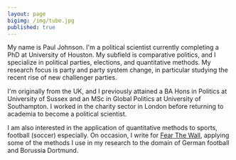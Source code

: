 ```yaml
---
layout: page
bigimg: /img/tube.jpg
published: true
---
```


My name is Paul Johnson. I'm a political scientist currently completing a PhD at University of Houston. My subfield is comparative politics, and I specialize in political parties, elections, and quantitative methods. My research focus is party and party system change, in particular studying the recent rise of new challenger parties.

I'm originally from the UK, and I previously attained a BA Hons in Politics at University of Sussex and an MSc in Global Politics at University of Southampton. I worked in the charity sector in London before returning to academia to become a political scientist.

I am also interested in the application of quantitative methods to sports, football (soccer) especially. On occasion, I write for [Fear The Wall](http://www.fearthewall.com), applying some of the methods I use in my research to the domain of German football and Borussia Dortmund.
